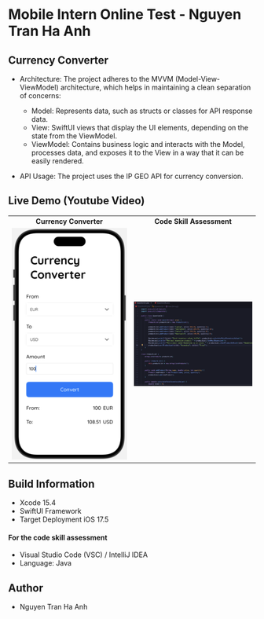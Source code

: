 # Mobile Intern Online Test - Nguyen Tran Ha Anh

## Currency Converter

- Architecture: The project adheres to the MVVM (Model-View-ViewModel) architecture, which helps in maintaining a clean separation of concerns:

    + Model: Represents data, such as structs or classes for API response data.
    + View: SwiftUI views that display the UI elements, depending on the state from the ViewModel.
    + ViewModel: Contains business logic and interacts with the Model, processes data, and exposes it to the View in a way that it can be easily rendered.
    
- API Usage: The project uses the IP GEO API for currency conversion.

## Live Demo (Youtube Video)

<table>
  <tr>
     <td style="text-align: center; font-weight: bold;">Currency Converter</td>
     <td style="text-align: center; font-weight: bold;">Code Skill Assessment</td>
  </tr>
  <tr>
    <td><a href="https://youtu.be/-xv8CMPaWu8">
    <img src="./Screenshot/CurrencyConverter.png" width="360" alt="Watch the video">
</a></td>
        <td><a href="https://youtu.be/u5he0kLE-AI">
    <img src="./Screenshot/CodeSkillAssessment.png" width="360" alt="Watch the video">
</a></td>
   </tr>

 </table>

## Build Information
- Xcode 15.4
- SwiftUI Framework
- Target Deployment iOS 17.5

#### For the code skill assessment
- Visual Studio Code (VSC) / IntelliJ IDEA
- Language: Java

## Author
- Nguyen Tran Ha Anh 
